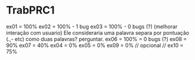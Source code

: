 # TrabPRC1

ex01 = 100%
ex02 = 100% - 1 bug
ex03 = 100% - 0 bugs (?) (melhorar interação com usuario)
Ele consideraria uma palavra separa por pontuação (.,- etc) como duas palavras? perguntar.
ex06 = 100% = 0 bugs (?)
ex08 = 90%
ex07 = 40%
ex04 = 0%
ex05 = 0%
ex09 = 0%
// opcional //
    ex10 = 75%
